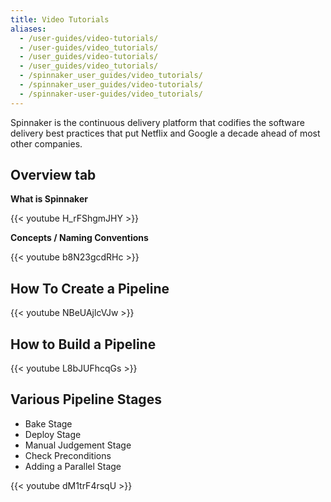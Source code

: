 ```yaml
---
title: Video Tutorials
aliases:
  - /user-guides/video-tutorials/
  - /user-guides/video_tutorials/
  - /user_guides/video-tutorials/
  - /user_guides/video_tutorials/
  - /spinnaker_user_guides/video_tutorials/
  - /spinnaker_user_guides/video-tutorials/
  - /spinnaker-user-guides/video_tutorials/
---
```


Spinnaker is the continuous delivery platform that codifies the software delivery best practices that put Netflix and Google a decade ahead of most other companies.

## Overview tab

**What is Spinnaker**

{{< youtube H_rFShgmJHY >}}

**Concepts / Naming Conventions**

{{< youtube b8N23gcdRHc >}}

## How To Create a Pipeline

{{< youtube NBeUAjlcVJw >}}

## How to Build a Pipeline

{{< youtube L8bJUFhcqGs >}}

## Various Pipeline Stages

 - Bake Stage
 - Deploy Stage
 - Manual Judgement Stage
 - Check Preconditions
 - Adding a Parallel Stage

{{< youtube dM1trF4rsqU >}}

